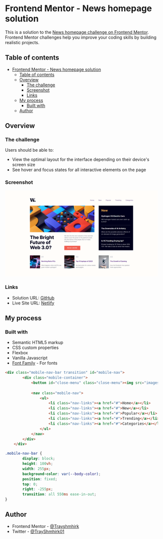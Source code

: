 # Frontend Mentor - News homepage solution

This is a solution to the [News homepage challenge on Frontend Mentor](https://www.frontendmentor.io/challenges/news-homepage-H6SWTa1MFl). Frontend Mentor challenges help you improve your coding skills by building realistic projects. 

## Table of contents

- [Frontend Mentor - News homepage solution](#frontend-mentor---news-homepage-solution)
  - [Table of contents](#table-of-contents)
  - [Overview](#overview)
    - [The challenge](#the-challenge)
    - [Screenshot](#screenshot)
    - [Links](#links)
  - [My process](#my-process)
    - [Built with](#built-with)
  - [Author](#author)

## Overview

### The challenge

Users should be able to:

- View the optimal layout for the interface depending on their device's screen size
- See hover and focus states for all interactive elements on the page

### Screenshot

![](./images/Screenshot%20(225).png)


### Links

- Solution URL: [GitHub](https://github.com/Trayshmhirk/news-homepage-main.git)
- Live Site URL: [Netlify](https://new-homepage-main.netlify.app/)

## My process

### Built with

- Semantic HTML5 markup
- CSS custom properties
- Flexbox
- Vanilla Javascript
- [Font Family](https://fonts.googleapis.com/css2?family=Inter:wght@400;700;800&display=swap) - For fonts



```html
<div class="mobile-nav-bar transition" id="mobile-nav">
        <div class="mobile-container">
            <button id="close-menu" class="close-menu"><img src="images/icon-menu-close.svg" alt=""></button>

            <nav class="mobile-nav">
                <ul>
                    <li class="nav-links"><a href="#">Home</a></li>
                    <li class="nav-links"><a href="#">New</a></li>
                    <li class="nav-links"><a href="#">Popular</a></li>
                    <li class="nav-links"><a href="#">Trending</a></li>
                    <li class="nav-links"><a href="#">Categories</a></li>
                </ul>
            </nav>
        </div>
    </div>
```

```css
.mobile-nav-bar {
        display: block;
        height: 100vh;
        width: 255px;
        background-color: var(--body-color);
        position: fixed;
        top: 0;
        right: -255px;
        transition: all 550ms ease-in-out;
}
```

## Author

- Frontend Mentor - [@Trayshmhirk](https://www.frontendmentor.io/profile/Trayshmhirk)
- Twitter - [@TrayShmhirk01](https://www.twitter.com/TrayShmhirk01)


